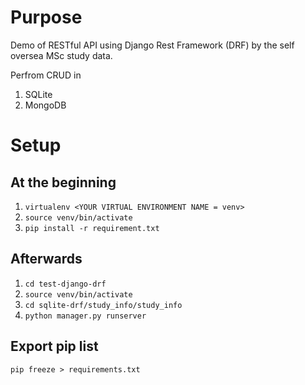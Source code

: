 # Purpose

Demo of RESTful API using Django Rest Framework (DRF) by the self oversea MSc study data.

Perfrom CRUD in 
1. SQLite
2. MongoDB


# Setup

## At the beginning 
1. `virtualenv <YOUR VIRTUAL ENVIRONMENT NAME = venv>`
2. `source venv/bin/activate`
3. `pip install -r requirement.txt`

## Afterwards
1. `cd test-django-drf`
2. `source venv/bin/activate`
3. `cd sqlite-drf/study_info/study_info`
4. `python manager.py runserver`

## Export pip list
`pip freeze > requirements.txt`